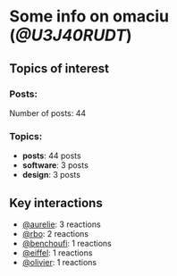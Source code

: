 # Some info on omaciu (_@U3J40RUDT_)


## Topics of interest

### Posts: 

Number of posts: 44

### Topics:

* __posts__: 44 posts
* __software__: 3 posts
* __design__: 3 posts

## Key interactions 

* [@aurelie](./U37GZRZU6.md): 3 reactions
* [@rbo](./U38HVMZ6K.md): 2 reactions
* [@benchoufi](./U0B47KC3S.md): 1 reactions
* [@eiffel](./U3GHS132Q.md): 1 reactions
* [@olivier](./U04DFTZ7D.md): 1 reactions
